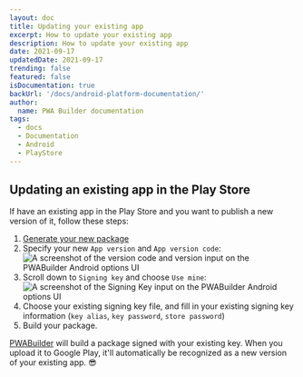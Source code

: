 ```yaml
---
layout: doc
title: Updating your existing app
excerpt: How to update your existing app
description: How to update your existing app
date: 2021-09-17
updatedDate: 2021-09-17
trending: false
featured: false
isDocumentation: true
backUrl: '/docs/android-platform-documentation/'
author:
  name: PWA Builder documentation
tags:
  - docs
  - Documentation
  - Android
  - PlayStore
---
```


## Updating an existing app in the Play Store

If have an existing app in the Play Store and you want to publish a new version of it, follow these steps:

1. [Generate your new package](/docs/android/generating-android-package)
4. Specify your new `App version` and `App version code`:
<br><img alt="A screenshot of the version code and version input on the PWABuilder Android options UI" src="/docs/android/updating-your-existing-app/version-code.png" />
5. Scroll down to `Signing key` and choose `Use mine`: <br><img alt="A screenshot of the Signing Key input on the PWABuilder Android options UI" src="/docs/android/updating-your-existing-app/signing-options.png" />
6. Choose your existing signing key file, and fill in your existing signing key information (`key alias`, `key password`, `store password`)
7. Build your package.

[PWABuilder](https://www.pwabuilder.com) will build a package signed with your existing key. When you upload it to Google Play, it'll automatically be recognized as a new version of your existing app. 😎